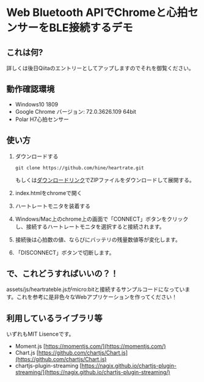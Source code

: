 # Web Bluetooth APIでChromeと心拍センサーをBLE接続するデモ

## これは何?

詳しくは後日Qiitaのエントリーとしてアップしますのでそれを御覧ください。

## 動作確認環境

- Windows10 1809
- Google Chrome バージョン: 72.0.3626.109 64bit
- Polar H7心拍センサー

## 使い方

1. ダウンロードする

    ```
    git clone https://github.com/hine/heartrate.git
    ```
    もしくは[ダウンロードリンク](https://github.com/hine/heartrate/archive/master.zip)でZIPファイルをダウンロードして展開する。

1. index.htmlをchromeで開く
1. ハートレートモニタを装着する
1. Windows/Mac上のchrome上の画面で「CONNECT」ボタンをクリックし、接続するハートレートモニタを選択すると接続されます。
1. 接続後は心拍数の値、ならびにバッテリの残量数値等が変化します。
1. 「DISCONNECT」ボタンで切断します。

## で、これどうすればいいの？！

assets/js/heartrateble.jsがmicro:bitと接続するサンプルコードになっています。これを参考に是非色々なWebアプリケーションを作ってください！

## 利用しているライブラリ等

いずれもMIT Lisenceです。

- Moment.js [https://momentjs.com/](https://momentjs.com/)
- Chart.js [https://github.com/chartjs/Chart.js](https://github.com/chartjs/Chart.js)
- chartjs-plugin-streaming [https://nagix.github.io/chartjs-plugin-streaming/](https://nagix.github.io/chartjs-plugin-streaming/)